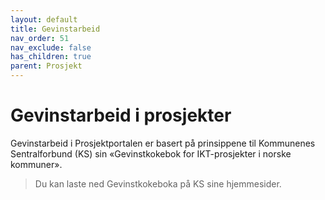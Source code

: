 ```yaml
---
layout: default
title: Gevinstarbeid
nav_order: 51
nav_exclude: false
has_children: true
parent: Prosjekt
---
```


# Gevinstarbeid i prosjekter
Gevinstarbeid i Prosjektportalen er basert på prinsippene til Kommunenes Sentralforbund (KS) sin «Gevinstkokebok for IKT-prosjekter i norske kommuner».

> Du kan laste ned Gevinstkokeboka på KS sine hjemmesider.

